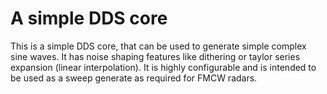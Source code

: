 # A simple DDS core
This is a simple DDS core, that can be used to generate simple complex sine waves. It has noise shaping features like dithering or taylor series expansion (linear interpolation). It is highly configurable and is intended to be used as a sweep generate as required for FMCW radars.
